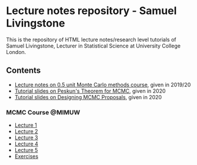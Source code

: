 # Lecture notes repository - Samuel Livingstone
This is the repository of HTML lecture notes/research level tutorials of Samuel Livingstone, Lecturer in Statistical Science at University College London.

## Contents

- [Lecture notes on 0.5 unit Monte Carlo methods course](https://sam0287.github.io/lecturenotes_main.html), given in 2019/20
- [Tutorial slides on Peskun's Theorem for MCMC](https://sam0287.github.io/probReadinggroup2020.html), given in 2020
- [Tutorial slides on Designing MCMC Proposals](https://sam0287.github.io/probReadinggroup2020-2.html), given in 2020

### MCMC Course @MIMUW

- [Lecture 1](https://sam0287.github.io/MCW_slides_lec1.html)
- [Lecture 2](https://sam0287.github.io/MCW_slides_lec2.html)
- [Lecture 3](https://sam0287.github.io/MCW_slides_lec3.html)
- [Lecture 4](https://sam0287.github.io/MCW_slides_lec4.html)
- [Lecture 5](https://sam0287.github.io/MCW_slides_lec5.html)
- [Exercises](https://sam0287.github.io/MCW_exercises.html)